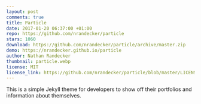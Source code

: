 ```yaml
---
layout: post
comments: true
title: Particle
date: 2017-01-20 06:37:00 +01:00
repo: https://github.com/nrandecker/particle
stars: 1060
download: https://github.com/nrandecker/particle/archive/master.zip
demo: https://nrandecker.github.io/particle
author: Nathan Randecker
thumbnail: particle.webp
license: MIT
license_link: https://github.com/nrandecker/particle/blob/master/LICENSE.txt
---
```


This is a simple Jekyll theme for developers to show off their portfolios and information about themselves.
